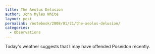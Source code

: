```yaml
---
title: The Aeolus Delusion
author: John Myles White
layout: post
permalink: /notebook/2008/01/21/the-aeolus-delusion/
categories:
  - Observations
---
```


Today's weather suggests that I may have offended Poseidon recently.
